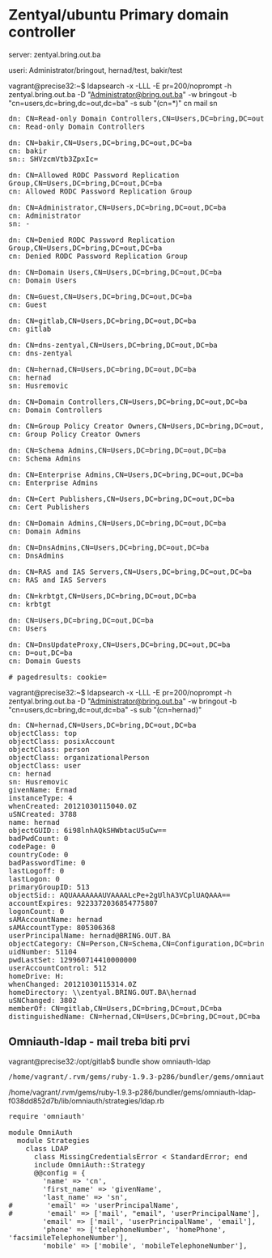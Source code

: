 Zentyal/ubuntu Primary domain controller
=========================================

server: zentyal.bring.out.ba

useri: Administrator/bringout, hernad/test, bakir/test 


vagrant@precise32:~$ ldapsearch -x -LLL -E pr=200/noprompt -h zentyal.bring.out.ba -D "Administrator@bring.out.ba" -w bringout -b "cn=users,dc=bring,dc=out,dc=ba" -s sub "(cn=*)" cn mail sn
<pre>
dn: CN=Read-only Domain Controllers,CN=Users,DC=bring,DC=out,DC=ba
cn: Read-only Domain Controllers

dn: CN=bakir,CN=Users,DC=bring,DC=out,DC=ba
cn: bakir
sn:: SHVzcmVtb3ZpxIc=

dn: CN=Allowed RODC Password Replication
Group,CN=Users,DC=bring,DC=out,DC=ba
cn: Allowed RODC Password Replication Group

dn: CN=Administrator,CN=Users,DC=bring,DC=out,DC=ba
cn: Administrator
sn: -

dn: CN=Denied RODC Password Replication
Group,CN=Users,DC=bring,DC=out,DC=ba
cn: Denied RODC Password Replication Group

dn: CN=Domain Users,CN=Users,DC=bring,DC=out,DC=ba
cn: Domain Users

dn: CN=Guest,CN=Users,DC=bring,DC=out,DC=ba
cn: Guest

dn: CN=gitlab,CN=Users,DC=bring,DC=out,DC=ba
cn: gitlab

dn: CN=dns-zentyal,CN=Users,DC=bring,DC=out,DC=ba
cn: dns-zentyal

dn: CN=hernad,CN=Users,DC=bring,DC=out,DC=ba
cn: hernad
sn: Husremovic

dn: CN=Domain Controllers,CN=Users,DC=bring,DC=out,DC=ba
cn: Domain Controllers

dn: CN=Group Policy Creator Owners,CN=Users,DC=bring,DC=out,DC=ba
cn: Group Policy Creator Owners

dn: CN=Schema Admins,CN=Users,DC=bring,DC=out,DC=ba
cn: Schema Admins

dn: CN=Enterprise Admins,CN=Users,DC=bring,DC=out,DC=ba
cn: Enterprise Admins

dn: CN=Cert Publishers,CN=Users,DC=bring,DC=out,DC=ba
cn: Cert Publishers

dn: CN=Domain Admins,CN=Users,DC=bring,DC=out,DC=ba
cn: Domain Admins

dn: CN=DnsAdmins,CN=Users,DC=bring,DC=out,DC=ba
cn: DnsAdmins

dn: CN=RAS and IAS Servers,CN=Users,DC=bring,DC=out,DC=ba
cn: RAS and IAS Servers

dn: CN=krbtgt,CN=Users,DC=bring,DC=out,DC=ba
cn: krbtgt

dn: CN=Users,DC=bring,DC=out,DC=ba
cn: Users

dn: CN=DnsUpdateProxy,CN=Users,DC=bring,DC=out,DC=ba
cn: D=out,DC=ba
cn: Domain Guests

# pagedresults: cookie=
</pre>





vagrant@precise32:~$ ldapsearch -x -LLL -E pr=200/noprompt -h zentyal.bring.out.ba -D "Administrator@bring.out.ba" -w bringout -b "cn=users,dc=bring,dc=out,dc=ba" -s sub "(cn=hernad)"
<pre>
dn: CN=hernad,CN=Users,DC=bring,DC=out,DC=ba
objectClass: top
objectClass: posixAccount
objectClass: person
objectClass: organizationalPerson
objectClass: user
cn: hernad
sn: Husremovic
givenName: Ernad
instanceType: 4
whenCreated: 20121030115040.0Z
uSNCreated: 3788
name: hernad
objectGUID:: 6i98lnhAQkSHWbtacU5uCw==
badPwdCount: 0
codePage: 0
countryCode: 0
badPasswordTime: 0
lastLogoff: 0
lastLogon: 0
primaryGroupID: 513
objectSid:: AQUAAAAAAAUVAAAALcPe+2gUlhA3VCplUAQAAA==
accountExpires: 9223372036854775807
logonCount: 0
sAMAccountName: hernad
sAMAccountType: 805306368
userPrincipalName: hernad@BRING.OUT.BA
objectCategory: CN=Person,CN=Schema,CN=Configuration,DC=bring,DC=out,DC=ba
uidNumber: 51104
pwdLastSet: 129960714410000000
userAccountControl: 512
homeDrive: H:
whenChanged: 20121030115314.0Z
homeDirectory: \\zentyal.BRING.OUT.BA\hernad
uSNChanged: 3802
memberOf: CN=gitlab,CN=Users,DC=bring,DC=out,DC=ba
distinguishedName: CN=hernad,CN=Users,DC=bring,DC=out,DC=ba
</pre>


Omniauth-ldap - mail treba biti prvi
----------------------------------------------- 

vagrant@precise32:/opt/gitlab$ bundle show omniauth-ldap
<pre>
/home/vagrant/.rvm/gems/ruby-1.9.3-p286/bundler/gems/omniauth-ldap-f038dd852d7b
</pre>

/home/vagrant/.rvm/gems/ruby-1.9.3-p286/bundler/gems/omniauth-ldap-f038dd852d7b/lib/omniauth/strategies/ldap.rb 
<pre>
require 'omniauth'

module OmniAuth
  module Strategies
    class LDAP
      class MissingCredentialsError < StandardError; end
      include OmniAuth::Strategy
      @@config = {
        'name' => 'cn',
        'first_name' => 'givenName',
        'last_name' => 'sn',
#        'email' => 'userPrincipalName',
#        'email' => ['mail', "email", 'userPrincipalName'],
        'email' => ['mail', 'userPrincipalName', 'email'],
        'phone' => ['telephoneNumber', 'homePhone',
'facsimileTelephoneNumber'],
        'mobile' => ['mobile', 'mobileTelephoneNumber'],
</pre>

